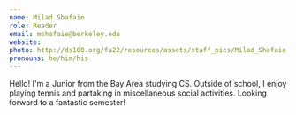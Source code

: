 ```yaml
---
name: Milad Shafaie
role: Reader
email: mshafaie@berkeley.edu
website: 
photo: http://ds100.org/fa22/resources/assets/staff_pics/Milad_Shafaie.jpg
pronouns: he/him/his
---
```

Hello! I'm a Junior from the Bay Area studying CS. Outside of school, I enjoy playing tennis and partaking in miscellaneous social activities. Looking forward to a fantastic semester!
